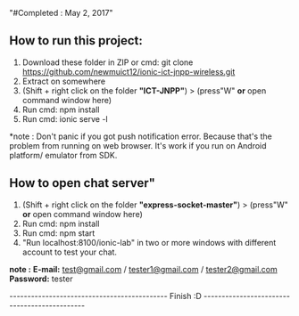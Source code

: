 "#Completed : May 2, 2017"



## How to run this project:

1. Download these folder in ZIP or cmd: git clone https://github.com/newmuict12/ionic-ict-jnpp-wireless.git
2. Extract on somewhere
3. (Shift + right click on the folder **"ICT-JNPP"**) > (press"W" **or** open command window here)
4. Run cmd: npm install
5. Run cmd: ionic serve -l


*note : Don't panic if you got push notification error. Because that's the problem from running on web browser.
It's work if you run on Android platform/ emulator from SDK.


## How to open chat server"

1. (Shift + right click on the folder **"express-socket-master"**) > (press"W" **or** open command window here)
2. Run cmd: npm install
3. Run cmd: npm start
4. "Run localhost:8100/ionic-lab" in two or more windows with different account to test your chat.


**note :** **E-mail:** test@gmail.com / tester1@gmail.com / tester2@gmail.com  **Password:** tester 

--------------------------------------------   Finish :D ---------------------------------------------
